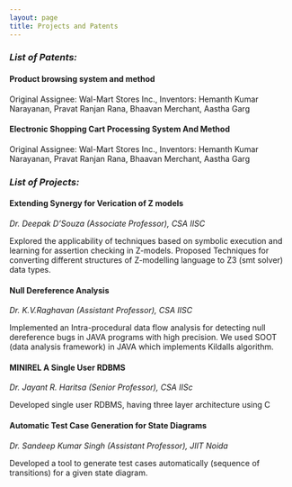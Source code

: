 ```yaml
---
layout: page
title: Projects and Patents
---
```


### *List of Patents:*

#### Product browsing system and method 
Original Assignee:	Wal-Mart Stores Inc., Inventors:	Hemanth Kumar Narayanan, Pravat Ranjan Rana, Bhaavan Merchant, Aastha Garg

#### Electronic Shopping Cart Processing System And Method 
Original Assignee:	Wal-Mart Stores Inc., Inventors:	Hemanth Kumar Narayanan, Pravat Ranjan Rana, Bhaavan Merchant, Aastha Garg 


### *List of Projects:*
#### Extending Synergy for Verication of Z models

*Dr. Deepak D’Souza (Associate Professor), CSA IISC*

Explored the applicability of techniques based on symbolic execution and learning for assertion checking in Z-models. Proposed Techniques for converting different structures of Z-modelling language to Z3 (smt solver) data types.



#### Null Dereference Analysis

*Dr. K.V.Raghavan (Assistant Professor), CSA IISC*

Implemented an Intra-procedural data flow analysis for detecting null dereference bugs in JAVA programs with high precision.
We used SOOT (data analysis framework) in JAVA which implements Kildalls algorithm.



#### MINIREL A Single User RDBMS

*Dr. Jayant R. Haritsa (Senior Professor), CSA IISc*

Developed single user RDBMS, having three layer architecture using C



#### Automatic Test Case Generation for State Diagrams

*Dr. Sandeep Kumar Singh (Assistant Professor), JIIT Noida*

Developed a tool to generate test cases automatically (sequence of transitions) for a given state diagram.
